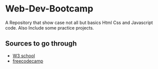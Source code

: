 # Web-Dev-Bootcamp

A Repository that show case not all but basics Html Css and Javascript code. Also Include some practice projects.

## **Sources to go through**

-  [W3 school](https://www.w3schools.com/)
-  [freecodecamp](https://www.freecodecamp.org/learn/)


